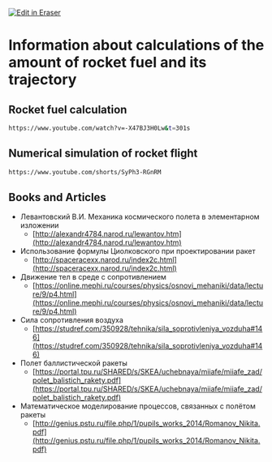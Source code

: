 <p><a target="_blank" href="https://app.eraser.io/workspace/xbL9hcJTC8MhSuTm9fUf" id="edit-in-eraser-github-link"><img alt="Edit in Eraser" src="https://firebasestorage.googleapis.com/v0/b/second-petal-295822.appspot.com/o/images%2Fgithub%2FOpen%20in%20Eraser.svg?alt=media&amp;token=968381c8-a7e7-472a-8ed6-4a6626da5501"></a></p>

# Information about calculations of the amount of rocket fuel and its trajectory
## Rocket fuel calculation
```bash
https://www.youtube.com/watch?v=-X47BJ3H0Lw&t=301s
```
## Numerical simulation of rocket flight
```bash
https://www.youtube.com/shorts/SyPh3-RGnRM
```
## Books and Articles
- Левантовский В.И. Механика космического полета в элементарном изложении
    - [﻿http://alexandr4784.narod.ru/lewantov.htm](http://alexandr4784.narod.ru/lewantov.htm) 
- Использование формулы Циолковского при проектировании ракет
    - [﻿http://spaceracexx.narod.ru/index2c.html](http://spaceracexx.narod.ru/index2c.html) 
- Движение тел в среде с сопротивлением
    - [﻿https://online.mephi.ru/courses/physics/osnovi_mehaniki/data/lecture/9/p4.html](https://online.mephi.ru/courses/physics/osnovi_mehaniki/data/lecture/9/p4.html) 
- Сила сопротивления воздуха
    - [﻿https://studref.com/350928/tehnika/sila_soprotivleniya_vozduha#146](https://studref.com/350928/tehnika/sila_soprotivleniya_vozduha#146) 
- Полет баллистической ракеты
    - [﻿https://portal.tpu.ru/SHARED/s/SKEA/uchebnaya/miiafe/miiafe_zad/polet_balistich_rakety.pdf](https://portal.tpu.ru/SHARED/s/SKEA/uchebnaya/miiafe/miiafe_zad/polet_balistich_rakety.pdf) 
- Математическое моделирование процессов, связанных с полётом ракеты
    - [﻿http://genius.pstu.ru/file.php/1/pupils_works_2014/Romanov_Nikita.pdf](http://genius.pstu.ru/file.php/1/pupils_works_2014/Romanov_Nikita.pdf) 




<!--- Eraser file: https://app.eraser.io/workspace/xbL9hcJTC8MhSuTm9fUf --->